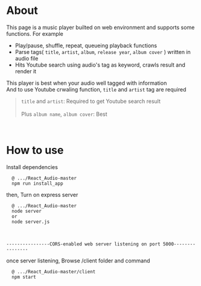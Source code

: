 # About
This page is a music player builted on web environment and supports some functions. For example
- Play/pause, shuffle, repeat, queueing playback functions
- Parse tags( `title`, `artist`, `album`, `release year`, `album cover` ) written in audio file
- Hits Youtube search using audio's tag as keyword, crawls result and render it

This player is best when your audio well tagged with information<br/>
And to use Youtube crwaling function, `title` and `artist` tag are required<br/>
> `title` and `artist`: Required to get Youtube search result<br/><br/>
> Plus `album name`, `album cover`: Best<br/>

<br/>

# How to use
Install dependencies
```
  @ .../React_Audio-master
  npm run install_app
```

then, Turn on express server
```
  @ .../React_Audio-master
  node server
  or
  node server.js
```
<br/>

```
----------------CORS-enabled web server listening on port 5000----------------
```
once server listening, Browse /client folder and command
```
  @ .../React_Audio-master/client
  npm start
```
